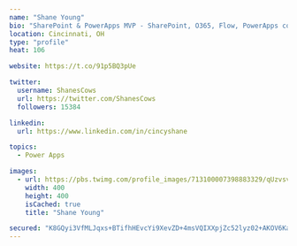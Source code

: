```yaml
---
name: "Shane Young"
bio: "SharePoint & PowerApps MVP - SharePoint, O365, Flow, PowerApps consulting? @PowerApps911 | Pure Snark? You found it."
location: Cincinnati, OH
type: "profile"
heat: 106

website: https://t.co/91p5BQ3pUe

twitter:
  username: ShanesCows
  url: https://twitter.com/ShanesCows
  followers: 15384

linkedin:
  url: https://www.linkedin.com/in/cincyshane

topics:
  - Power Apps

images:
  - url: https://pbs.twimg.com/profile_images/713100007398883329/qUzvsvQ3_400x400.jpg
    width: 400
    height: 400
    isCached: true
    title: "Shane Young"

secured: "K8GQyi3VfMLJqxs+BTifhHEvcYi9XevZD+4msVQIXXpjZc52lyz02+AKOV6KaeHFT9bUvGDJvCWB9Hee/LQDpHAb4PdCvRl94SkoSRk2hq9ZB7xobELslxWcu0kgKvumWnl7Xs/ih5lWkuLIF710gZ29Ex39BXnsTHZpiDLWbjgu6pmsJHlITC6ES5eeLVV+csoMD+A9xl4m42JJkS8S2ZDm3fHn75w1v02prqgnU6NJR/JUnrecH15nlAJesKip4THcTtVYQvEjK6DTlEdnqV0R6Wx/+AtesmnofL05zVlTI9AdkO4sHIVwrUY+VlMYSJyxKxF2LtDMRYuw9gx3+nI94ZsJwwMqIFeIWUk78pz4bxX0+tGxU3XKl+eg5rXIzcpTUcBGTJNw3iVNmmDPc6nTdVjVRRuwYz7PPV9XXdE=;0riGIxeXUpM2GBudDWi5Pw=="
---
```


